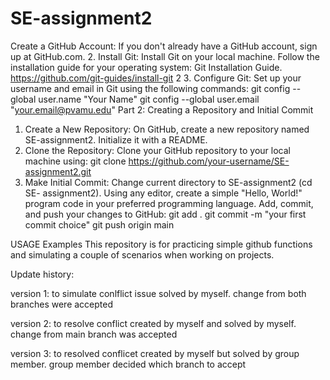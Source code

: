 # SE-assignment2
Create a GitHub Account: If you don't already have a GitHub account, sign up at
GitHub.com.
2. Install Git: Install Git on your local machine. Follow the installation guide for your
operating system: Git Installation Guide. https://github.com/git-guides/install-git
2
3. Configure Git: Set up your username and email in Git using the following commands:
git config --global user.name "Your Name"
git config --global user.email "your.email@pvamu.edu"
Part 2: Creating a Repository and Initial Commit
1. Create a New Repository: On GitHub, create a new repository named SE-assignment2.
Initialize it with a README.
2. Clone the Repository: Clone your GitHub repository to your local machine using:
git clone https://github.com/your-username/SE-assignment2.git
3. Make Initial Commit: Change current directory to SE-assignment2 (cd SE-
assignment2). Using any editor, create a simple "Hello, World!" program code in
your preferred programming language. Add, commit, and push your changes to
GitHub:
git add .
git commit -m "your first commit choice"
git push origin main

USAGE Examples
This repository is for practicing simple github functions and simulating a couple of scenarios when working on projects.

Update history:

version 1: to simulate conlflict issue solved by myself.
change from both branches were accepted

version 2: to resolve conflict created by myself and solved by myself.
change from main branch was accepted

version 3: to resolved conflicet created by myself but solved by group member.
group member decided which branch to accept
